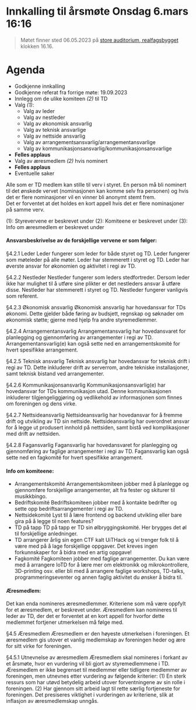 # Innkalling til årsmøte Onsdag 6.mars 16:16

> Møtet finner sted 06.05.2023 på [store auditorium, realfagsbygget](https://link.mazemap.com/k9uSqdPQ) klokken 16.16.

# Agenda 
* Godkjenne innkalling
* Godkjenne referat fra forrige møte: 19.09.2023
* Innlegg om de ulike komiteen *(2)* til TD
* Valg *(1)*:
  * Valg av leder
  * Valg av nestleder
  * Valg av økonomisk ansvarlig
  * Valg av teknisk ansvarlige
  * Valg av nettside ansvarlig
  * Valg av arrangementsansvarlig/arrangementansvarlige
  * Valg av kommunikasjonsansvarlig/kommunikasjonsansvarlige
* **Felles applaus**
* Valg av æresmedlem *(2)* hvis nominert
* **Felles applaus**
* Eventuelle saker

Alle som er TD medlem kan stille til verv i styret. En person må bli nominert til det ønskede vervet (nominasjonen kan komme selv fra personen) og 
hvis det er flere nominasjoner vil en vinner bli anonymt stemt frem.  
Det er forventet at det holdes en kort appell hvis det er flere nominasjoner på samme verv.

(1): Styrevervene er beskrevet under 
(2): Komiteene er beskrevet under
(3): Info om æresmedlem er beskrevet under 

#### Ansvarsbeskrivelse av de forskjellige vervene er som følger:
§4.2.1 Leder Leder fungerer som leder for både styret og TD. Leder fungerer som møteleder på alle møter. Leder har stemmerett i styret og TD. Leder har øverste ansvar for økonomien og aktivitet i regi av TD.

§4.2.2 Nestleder Nestleder fungerer som leders stedfortreder. Dersom leder ikke har mulighet til å utføre sine plikter er det nestleders ansvar å utføre disse. Nestleder har stemmerett i styret og TD. Nestleder fungerer vanligvis som referent.

§4.2.3 Økonomisk ansvarlig Økonomisk ansvarlig har hovedansvar for TDs økonomi. Dette gjelder både føring av budsjett, regnskap og søknader om økonomisk støtte; gjerne med hjelp fra andre styremedlemmer.

§4.2.4 Arrangementansvarlig Arrangementansvarlig har hovedansvaret for planlegging og gjennomføring av arrangementer i regi av TD. Arrangementansvarlig(e) kan også sette ned en arrangementskomité for hvert spesifikke arrangement.

§4.2.5 Teknisk ansvarlig Teknisk ansvarlig har hovedansvar for teknisk drift i regi av TD. Dette inkluderer drift av serverrom, andre tekniske installasjoner, samt teknisk bistand ved arrangementer.

§4.2.6 Kommunikasjonsansvarlig Kommunikasjonsansvarlig(e) har hovedansvar for TDs kommunikasjon utad. Denne kommunikasjonen inkluderer tilgjengeliggjøring og vedlikehold av informasjonen som finnes om foreningen og dens virke.

§4.2.7 Nettsideansvarlig
Nettsideansvarlig har hovedansvar for å fremme drift og utvikling av TD sin nettside. Nettsideansvarlig har overordnet ansvar for å legge ut produsert innhold på nettsiden, samt bistå ved komplikasjoner med drift av nettsiden.

§4.2.8 Fagansvarlig
Fagansvarlig har hovedansvaret for planlegging og gjennomføring av faglige arrangementer i regi av TD. Fagansvarlig kan også sette ned en fagkomité for hvert spesifikke arrangement.

#### Info om komiteene: 
* Arrangementskomité
Arrangementskomiteen jobber med å planlegge og gjennomføre forskjellige arrangementer, alt fra fester og skiturer til musikkbingo. 
* Bedriftskomité
Bedriftskomiteen jobber med å kontakte bedrifter og sette opp bedriftsarrangementer i regi av TD.
* Nettsidekomité
Lyst til å lære frontend og backend utvikling eller bare gira på å legge til noen features?
* TD på tapp
TD på tapp er TD sin ølbryggingskomité. Her brygges det øl til forskjellige anledninger.
* TD arrangerer årlig sin egen CTF kalt UiTHack og vi trenger folk til å være med på å lage forskjellige oppgaver. Det kreves ingen forkunnskaper for å bidra med en artig oppgave!
* Fagkomité
Fagkomiteen jobber med faglige arrangementer. Du kan være med å arrangere IoTD for å lære mer om elektronikk og mikrokontrollere, 3D-printing osv. eller bli med å arrangere faglige workshops, TD-talks, programmeringseventer og annen faglig aktivitet du ønsker å bidra til.

#### Æresmedlem: 
Det kan enda nomineres æresmedlemmer. Kriteriene som må være oppfylt for et æresmedlem, er beskrevet under. Æresmedlem kan nomineres til leder av TD, der det er forventet at en kort appell for hvorfor dette medlemmet fortjener utmerkelsen må følge med.

§4.5 Æresmedlem Æresmedlem er den høyeste utmerkelsen i foreningen. Et æresmedlem gis utover et vanlig medlemskap av foreningen heder og ære for sitt virke for foreningen.

§4.5.1 Utnevnelse av æresmedlem Æresmedlem skal nomineres i forkant av et årsmøte, hvor en vurdering vil bli gjort av styremedlemmene i TD. Æresmedlem er ikke begrenset til medlemmer eller tidligere medlemmer av foreningen, men utnevnes etter vurdering av følgende kriterier:
(1) En sterk ressurs som har utøvd betydelig arbeid utover forventningene av sin rolle i foreningen.
(2) Har gjennom sitt arbeid lagt til rette særlig fortjeneste for foreningen.
Det presiseres viktighet i vurderingen av kriteriene, slik at inflasjon av æresmedlemskap unngås.

